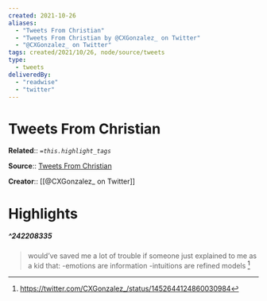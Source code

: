 ```yaml
---
created: 2021-10-26
aliases:
  - "Tweets From Christian"
  - "Tweets From Christian by @CXGonzalez_ on Twitter"
  - "@CXGonzalez_ on Twitter"
tags: created/2021/10/26, node/source/tweets
type: 
  - tweets
deliveredBy: 
  - "readwise"
  - "twitter"
---
```

# Tweets From Christian

**Related**:: 
*`=this.highlight_tags`*

**Source**:: [Tweets From Christian](https://twitter.com/CXGonzalez_)

**Creator**:: [[@CXGonzalez_ on Twitter]]

# Highlights
##### ^242208335
  
> would’ve saved me a lot of trouble if someone just explained to me as a kid that:
> -emotions are information
> -intuitions are refined models 
  [^242208335]

[^242208335]: https://twitter.com/CXGonzalez_/status/1452644124860030984

